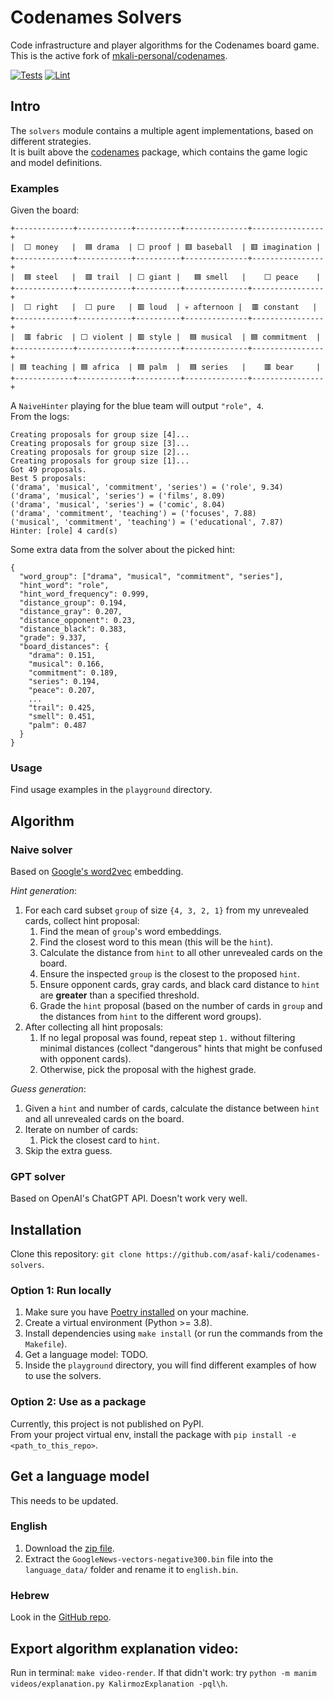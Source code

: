 # Codenames Solvers

Code infrastructure and player algorithms for the Codenames board game.\
This is the active fork of [mkali-personal/codenames](https://github.com/mkali-personal/codenames).

[![Tests](https://github.com/asaf-kali/codenames-solvers/actions/workflows/tests.yml/badge.svg)](https://github.com/asaf-kali/codenames-solvers/actions/workflows/tests.yml)
[![Lint](https://github.com/asaf-kali/codenames-solvers/actions/workflows/lint.yml/badge.svg)](https://github.com/asaf-kali/codenames-solvers/actions/workflows/lint.yml)

[//]: # ([![Video]&#40;https://github.com/asaf-kali/codenames-solvers/actions/workflows/video.yml/badge.svg&#41;]&#40;https://github.com/asaf-kali/codenames-solvers/actions/workflows/video.yml&#41;)

## Intro
The `solvers` module contains a multiple agent implementations, based on different strategies. \
It is built above the [codenames](https://github.com/asaf-kali/codenames) package, which contains the game logic and model definitions.

### Examples

Given the board:
```
+-------------+------------+----------+--------------+----------------+
|  ‎⬜ money   |  ‎🟦 drama  | ‎⬜ proof | ‎🟥 baseball  | ‎🟥 imagination |
+-------------+------------+----------+--------------+----------------+
|  ‎🟦 steel   |  ‎🟥 trail  | ‎⬜ giant |   ‎🟦 smell   |    ‎⬜ peace    |
+-------------+------------+----------+--------------+----------------+
|  ‎⬜ right   |  ‎⬜ pure   | ‎🟥 loud  | ‎💀 afternoon |  ‎🟥 constant   |
+-------------+------------+----------+--------------+----------------+
|  ‎🟥 fabric  | ‎⬜ violent | ‎🟥 style |  ‎🟦 musical  | ‎🟦 commitment  |
+-------------+------------+----------+--------------+----------------+
| ‎🟦 teaching | ‎🟦 africa  | ‎🟦 palm  |  ‎🟦 series   |    ‎🟥 bear     |
+-------------+------------+----------+--------------+----------------+
```

A `NaiveHinter` playing for the blue team will output `"role", 4`. \
From the logs:
```
Creating proposals for group size [4]...
Creating proposals for group size [3]...
Creating proposals for group size [2]...
Creating proposals for group size [1]...
Got 49 proposals.
Best 5 proposals:
('drama', 'musical', 'commitment', 'series') = ('role', 9.34)
('drama', 'musical', 'series') = ('films', 8.09)
('drama', 'musical', 'series') = ('comic', 8.04)
('drama', 'commitment', 'teaching') = ('focuses', 7.88)
('musical', 'commitment', 'teaching') = ('educational', 7.87)
Hinter: [role] 4 card(s)
```
Some extra data from the solver about the picked hint:
```
{
  "word_group": ["drama", "musical", "commitment", "series"],
  "hint_word": "role",
  "hint_word_frequency": 0.999,
  "distance_group": 0.194,
  "distance_gray": 0.207,
  "distance_opponent": 0.23,
  "distance_black": 0.383,
  "grade": 9.337,
  "board_distances": {
    "drama": 0.151,
    "musical": 0.166,
    "commitment": 0.189,
    "series": 0.194,
    "peace": 0.207,
    ...
    "trail": 0.425,
    "smell": 0.451,
    "palm": 0.487
  }
}
```


### Usage
Find usage examples in the `playground` directory.

## Algorithm

### Naive solver
Based on [Google's word2vec](https://code.google.com/archive/p/word2vec/) embedding.

*Hint generation*:
1. For each card subset `group` of size `{4, 3, 2, 1}` from my unrevealed cards, collect hint proposal:
   1. Find the mean of `group`'s word embeddings.
   2. Find the closest word to this mean (this will be the `hint`).
   3. Calculate the distance from `hint` to all other unrevealed cards on the board.
   4. Ensure the inspected `group` is the closest to the proposed `hint`.
   5. Ensure opponent cards, gray cards, and black card distance to `hint` are **greater** than a specified threshold.
   6. Grade the `hint` proposal (based on the number of cards in `group` and the distances from `hint` to the different word groups).
2. After collecting all hint proposals:
   1. If no legal proposal was found, repeat step `1.` without filtering minimal distances (collect "dangerous" hints that might be confused with opponent cards).
   2. Otherwise, pick the proposal with the highest grade.

*Guess generation*:
1. Given a `hint` and number of cards, calculate the distance between `hint` and all unrevealed cards on the board.
2. Iterate on number of cards:
   1. Pick the closest card to `hint`.
3. Skip the extra guess.

### GPT solver
Based on OpenAI's ChatGPT API. Doesn't work very well.

## Installation
Clone this repository: `git clone https://github.com/asaf-kali/codenames-solvers`.

### Option 1: Run locally
1. Make sure you have [Poetry installed](https://python-poetry.org/docs/#installation) on your machine.
2. Create a virtual environment (Python >= 3.8).
3. Install dependencies using `make install` (or run the commands from the `Makefile`).
4. Get a language model: TODO.
5. Inside the `playground` directory, you will find different examples of how to use the solvers.

### Option 2: Use as a package
Currently, this project is not published on PyPI. \
From your project virtual env, install the package with `pip install -e <path_to_this_repo>`.

## Get a language model
This needs to be updated.

### English

1. Download the [zip file](https://drive.google.com/file/d/0B7XkCwpI5KDYNlNUTTlSS21pQmM/edit?usp=sharing).
2. Extract the `GoogleNews-vectors-negative300.bin` file into the `language_data/`
   folder and rename it to `english.bin`.

### Hebrew

Look in the [GitHub repo](https://github.com/Ronshm/hebrew-word2vec).

## Export algorithm explanation video:
Run in terminal: `make video-render`.
If that didn't work: try `python -m manim videos/explanation.py KalirmozExplanation -pql\h`.
